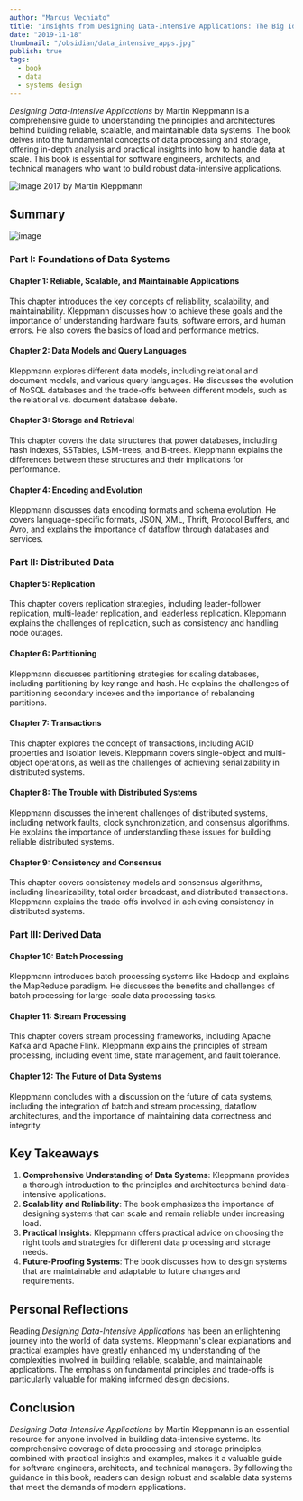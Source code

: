 ```yaml
---
author: "Marcus Vechiato"
title: "Insights from Designing Data-Intensive Applications: The Big Ideas Behind Reliable, Scalable and Maintainable Systems"
date: "2019-11-18"
thumbnail: "/obsidian/data_intensive_apps.jpg"
publish: true
tags:
  - book
  - data
  - systems design
--- 
```


_Designing Data-Intensive Applications_ by Martin Kleppmann is a comprehensive guide to understanding the principles and architectures behind building reliable, scalable, and maintainable data systems. The book delves into the fundamental concepts of data processing and storage, offering in-depth analysis and practical insights into how to handle data at scale. This book is essential for software engineers, architects, and technical managers who want to build robust data-intensive applications.

![image](/obsidian/data_intensive_apps.jpg)
2017 by Martin Kleppmann

## **Summary**
![image](/obsidian/mindmap_data_intensive_apps.png)
### **Part I: Foundations of Data Systems**

#### **Chapter 1: Reliable, Scalable, and Maintainable Applications**

This chapter introduces the key concepts of reliability, scalability, and maintainability. Kleppmann discusses how to achieve these goals and the importance of understanding hardware faults, software errors, and human errors. He also covers the basics of load and performance metrics.

#### **Chapter 2: Data Models and Query Languages**

Kleppmann explores different data models, including relational and document models, and various query languages. He discusses the evolution of NoSQL databases and the trade-offs between different models, such as the relational vs. document database debate.

#### **Chapter 3: Storage and Retrieval**

This chapter covers the data structures that power databases, including hash indexes, SSTables, LSM-trees, and B-trees. Kleppmann explains the differences between these structures and their implications for performance.

#### **Chapter 4: Encoding and Evolution**

Kleppmann discusses data encoding formats and schema evolution. He covers language-specific formats, JSON, XML, Thrift, Protocol Buffers, and Avro, and explains the importance of dataflow through databases and services.

### **Part II: Distributed Data**

#### **Chapter 5: Replication**

This chapter covers replication strategies, including leader-follower replication, multi-leader replication, and leaderless replication. Kleppmann explains the challenges of replication, such as consistency and handling node outages.

#### **Chapter 6: Partitioning**

Kleppmann discusses partitioning strategies for scaling databases, including partitioning by key range and hash. He explains the challenges of partitioning secondary indexes and the importance of rebalancing partitions.

#### **Chapter 7: Transactions**

This chapter explores the concept of transactions, including ACID properties and isolation levels. Kleppmann covers single-object and multi-object operations, as well as the challenges of achieving serializability in distributed systems.

#### **Chapter 8: The Trouble with Distributed Systems**

Kleppmann discusses the inherent challenges of distributed systems, including network faults, clock synchronization, and consensus algorithms. He explains the importance of understanding these issues for building reliable distributed systems.

#### **Chapter 9: Consistency and Consensus**

This chapter covers consistency models and consensus algorithms, including linearizability, total order broadcast, and distributed transactions. Kleppmann explains the trade-offs involved in achieving consistency in distributed systems.

### **Part III: Derived Data**

#### **Chapter 10: Batch Processing**

Kleppmann introduces batch processing systems like Hadoop and explains the MapReduce paradigm. He discusses the benefits and challenges of batch processing for large-scale data processing tasks.

#### **Chapter 11: Stream Processing**

This chapter covers stream processing frameworks, including Apache Kafka and Apache Flink. Kleppmann explains the principles of stream processing, including event time, state management, and fault tolerance.

#### **Chapter 12: The Future of Data Systems**

Kleppmann concludes with a discussion on the future of data systems, including the integration of batch and stream processing, dataflow architectures, and the importance of maintaining data correctness and integrity.

## **Key Takeaways**

1. **Comprehensive Understanding of Data Systems**: Kleppmann provides a thorough introduction to the principles and architectures behind data-intensive applications.
2. **Scalability and Reliability**: The book emphasizes the importance of designing systems that can scale and remain reliable under increasing load.
3. **Practical Insights**: Kleppmann offers practical advice on choosing the right tools and strategies for different data processing and storage needs.
4. **Future-Proofing Systems**: The book discusses how to design systems that are maintainable and adaptable to future changes and requirements.

## **Personal Reflections**

Reading *Designing Data-Intensive Applications* has been an enlightening journey into the world of data systems. Kleppmann's clear explanations and practical examples have greatly enhanced my understanding of the complexities involved in building reliable, scalable, and maintainable applications. The emphasis on fundamental principles and trade-offs is particularly valuable for making informed design decisions.

## **Conclusion**

*Designing Data-Intensive Applications* by Martin Kleppmann is an essential resource for anyone involved in building data-intensive systems. Its comprehensive coverage of data processing and storage principles, combined with practical insights and examples, makes it a valuable guide for software engineers, architects, and technical managers. By following the guidance in this book, readers can design robust and scalable data systems that meet the demands of modern applications.




